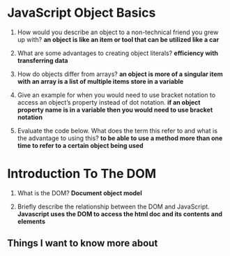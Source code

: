 # JavaScript Object Basics

1. How would you describe an object to a non-technical friend you grew up with?
**an object is like an item or tool that can be utilized like a car**

2. What are some advantages to creating object literals?
**efficiency with transferring data**

3. How do objects differ from arrays?
**an object is more of a singular item with an array is a list of multiple items store in a variable**

4. Give an example for when you would need to use bracket notation to access an object’s property instead of dot notation.
**if an object property name is in a variable then you would need to use bracket notation**

5. Evaluate the code below. What does the term this refer to and what is the advantage to using this?
**to be able to use a method more than one time to refer to a certain object being used**

# Introduction To The DOM

1. What is the DOM?
**Document object model**

2. Briefly describe the relationship between the DOM and JavaScript.
**Javascript uses the DOM to access the html doc and its contents and elements**

## Things I want to know more about
